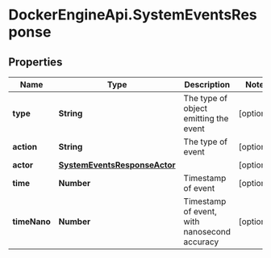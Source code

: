 # DockerEngineApi.SystemEventsResponse

## Properties
Name | Type | Description | Notes
------------ | ------------- | ------------- | -------------
**type** | **String** | The type of object emitting the event | [optional] 
**action** | **String** | The type of event | [optional] 
**actor** | [**SystemEventsResponseActor**](SystemEventsResponseActor.md) |  | [optional] 
**time** | **Number** | Timestamp of event | [optional] 
**timeNano** | **Number** | Timestamp of event, with nanosecond accuracy | [optional] 


